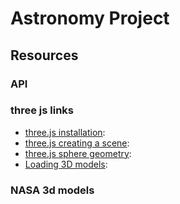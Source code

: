 # Astronomy Project

## Resources

### API

### three js links

-   [three.js installation](https://threejs.org/docs/#manual/en/introduction/Installation):
-   [three.js creating a scene](https://threejs.org/docs/index.html#manual/en/introduction/Creating-a-scene):
-   [three.js sphere geometry](https://threejs.org/docs/#api/en/geometries/SphereGeometry):
-   [Loading 3D models](https://threejs.org/docs/#api/en/geometries/SphereGeometry):

### NASA 3d models

